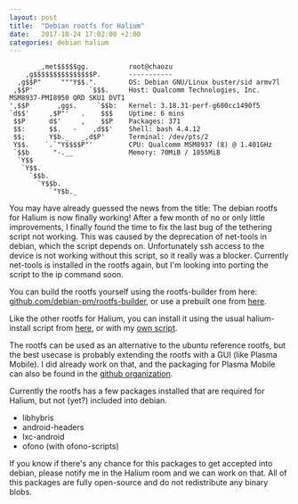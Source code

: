 ```yaml
---
layout: post
title:  "Debian rootfs for Halium"
date:   2017-10-24 17:02:00 +2:00
categories: debian halium
---
```


```
       _,met$$$$$gg.          root@chaozu
    ,g$$$$$$$$$$$$$$$P.       -----------
  ,g$$P"     """Y$$.".        OS: Debian GNU/Linux buster/sid armv7l
 ,$$P'              `$$$.     Host: Qualcomm Technologies, Inc. MSM8937-PMI8950 QRD SKU1 DVT1
',$$P       ,ggs.     `$$b:   Kernel: 3.18.31-perf-g680cc1490f5
`d$$'     ,$P"'   .    $$$    Uptime: 6 mins
 $$P      d$'     ,    $$P    Packages: 371
 $$:      $$.   -    ,d$$'    Shell: bash 4.4.12
 $$;      Y$b._   _,d$P'      Terminal: /dev/pts/2
 Y$$.    `.`"Y$$$$P"'         CPU: Qualcomm MSM8937 (8) @ 1.401GHz
 `$$b      "-.__              Memory: 70MiB / 1855MiB
  `Y$$
   `Y$$.
     `$$b.
       `Y$$b.
          `"Y$b._
```

You may have already guessed the news from the title: The debian rootfs for Halium is now finally working!
After a few month of no or only little improvements, I finally found the time to fix the last bug of the tethering script not working. This was caused by the deprecation of net-tools in debian, which the script depends on. Unfortunately ssh access to the device is not working without this script, so it really was a blocker. Currently net-tools is installed in the rootfs again, but I'm looking into porting the script to the ip command soon.

You can build the rootfs yourself using the rootfs-builder from here: [github.com/debian-pm/rootfs-builder](https://github.com/debian-pm/rootfs-builder), or use a prebuilt one from [here](https://archive.org/download/halium-debian-rootfs/halium-debian-rootfs_20171024.tar.gz).

Like the other rootfs for Halium, you can install it using the usual halium-install script from [here](https://github.com/halium/halium-scripts), or with my [own script](https://github.com/JBBgameich/halium-install).

The rootfs can be used as an alternative to the ubuntu reference rootfs, but the best usecase is probably extending the rootfs with a GUI (like Plasma Mobile). I did already work on that, and the packaging for Plasma Mobile can also be found in the [github organization](https://github.com/debian-pm).

Currently the rootfs has a few packages installed that are required for Halium, but not (yet?) included into debian.

* libhybris
* android-headers
* lxc-android
* ofono (with ofono-scripts)

If you know if there's any chance for this packages to get accepted into debian, please notify me in the Halium room and we can work on that.
All of this packages are fully open-source and do not redistribute any binary blobs.
